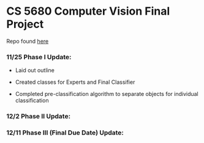 # CS 5680 Computer Vision Final Project

Repo found [here](https://github.com/Maximas5/cvis-final)

### 11/25 Phase I Update:

- Laid out outline

- Created classes for Experts and Final Classifier

- Completed pre-classification algorithm to separate objects for individual classification

### 12/2 Phase II Update:

### 12/11 Phase III (Final Due Date) Update: